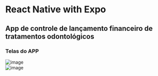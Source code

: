# React Native with Expo   
## App de controle de lançamento financeiro de tratamentos odontológicos   
### Telas do APP   
![image](https://github.com/user-attachments/assets/7a236afe-e481-4e14-a2d0-7b52cdd214dc)   
![image](https://github.com/user-attachments/assets/b2daa1e0-cd47-49a8-bae2-5dbcf24ebd93)

